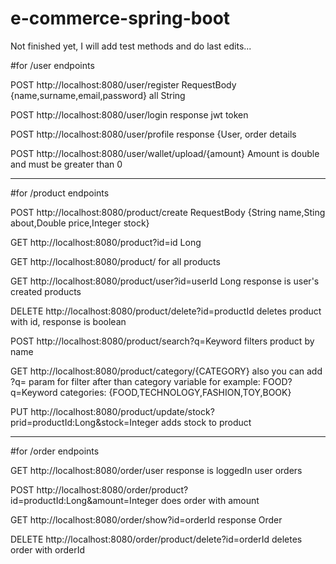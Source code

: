 # e-commerce-spring-boot

Not finished yet, I will add test methods and do last edits...

#for /user endpoints

POST http://localhost:8080/user/register RequestBody {name,surname,email,password} all String

POST http://localhost:8080/user/login response jwt token

POST http://localhost:8080/user/profile response {User, order details

POST http://localhost:8080/user/wallet/upload/{amount} Amount is double and must be greater than 0

----------------------

#for /product endpoints

POST http://localhost:8080/product/create RequestBody {String name,Sting about,Double price,Integer stock}

GET http://localhost:8080/product?id=id Long

GET http://localhost:8080/product/ for all products

GET http://localhost:8080/product/user?id=userId Long response is user's created products

DELETE http://localhost:8080/product/delete?id=productId deletes product with id, response is boolean

POST http://localhost:8080/product/search?q=Keyword filters product by name

GET http://localhost:8080/product/category/{CATEGORY} also you can add ?q= param for filter after than category variable for example: FOOD?q=Keyword
categories: {FOOD,TECHNOLOGY,FASHION,TOY,BOOK}

PUT http://localhost:8080/product/update/stock?prid=productId:Long&stock=Integer adds stock to product

-------------

#for /order endpoints

GET http://localhost:8080/order/user response is loggedIn user orders

POST http://localhost:8080/order/product?id=productId:Long&amount=Integer does order with amount

GET http://localhost:8080/order/show?id=orderId response Order

DELETE http://localhost:8080/order/product/delete?id=orderId deletes order with orderId
